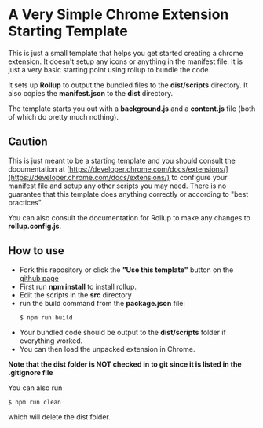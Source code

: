 # A Very Simple Chrome Extension Starting Template

This is just a small template that helps you get started creating a chrome extension.
It doesn't setup any icons or anything in the manifest file. It is just a very basic 
starting point using rollup to bundle the code.

It sets up **Rollup** to output the bundled files to the **dist/scripts** directory. It also
copies the **manifest.json** to the **dist** directory.

The template starts you out with a **background.js** and a **content.js** file (both of which
do pretty much nothing).

## Caution

This is just meant to be a starting template and you should consult the documentation at [https://developer.chrome.com/docs/extensions/](https://developer.chrome.com/docs/extensions/)
to configure your manifest file and setup any other scripts you may need. There is no guarantee that this template 
does anything correctly or according to "best practices". 

You can also consult the documentation for Rollup to make any changes to **rollup.config.js**.

## How to use

- Fork this repository or click the **"Use this template"** button on the [github page](https://github.com/tyler-daigle/chrome-extension-template)
- First run **npm install** to install rollup.
- Edit the scripts in the **src** directory
- run the build command from the **package.json** file: 
    ```console 
    $ npm run build
    ```
- Your bundled code should be output to the **dist/scripts** folder if everything worked.
- You can then load the unpacked extension in Chrome.

**Note that the dist folder is NOT checked in to git since it is listed in the .gitignore file**

You can also run
```console
$ npm run clean
```
which will delete the dist folder.